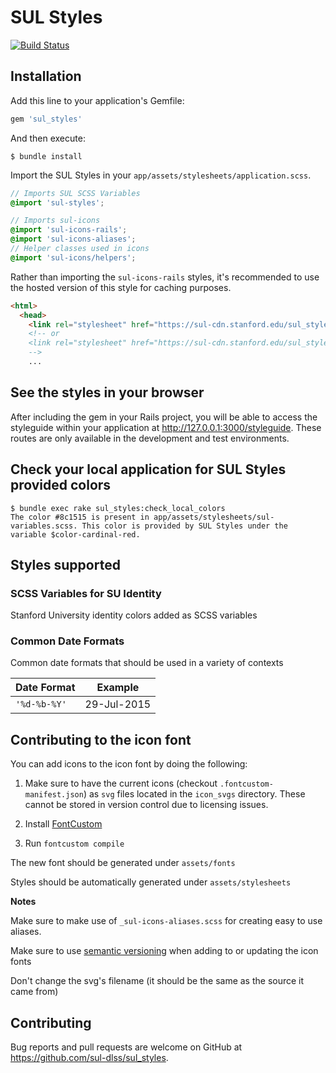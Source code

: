 # SUL Styles

[![Build Status](https://travis-ci.org/sul-dlss/sul_styles.svg?branch=master)](https://travis-ci.org/sul-dlss/sul_styles)

## Installation

Add this line to your application's Gemfile:

```ruby
gem 'sul_styles'
```

And then execute:

    $ bundle install

Import the SUL Styles in your `app/assets/stylesheets/application.scss`.

```scss
// Imports SUL SCSS Variables
@import 'sul-styles';

// Imports sul-icons
@import 'sul-icons-rails';
@import 'sul-icons-aliases';
// Helper classes used in icons
@import 'sul-icons/helpers';
```

Rather than importing the `sul-icons-rails` styles, it's recommended to use the hosted version of this style for caching purposes.

```html
<html>
  <head>
    <link rel="stylesheet" href="https://sul-cdn.stanford.edu/sul_styles/0.3.0/sul-icons.min.css">
    <!-- or
    <link rel="stylesheet" href="https://sul-cdn.stanford.edu/sul_styles/0.3.0/sul-icons.css">
    -->
    ...
```

## See the styles in your browser

After including the gem in your Rails project, you will be able to access the styleguide within your application at http://127.0.0.1:3000/styleguide. These routes are only available in the development and test environments.


## Check your local application for SUL Styles provided colors

```
$ bundle exec rake sul_styles:check_local_colors
The color #8c1515 is present in app/assets/stylesheets/sul-variables.scss. This color is provided by SUL Styles under the variable $color-cardinal-red.
```

## Styles supported

### SCSS Variables for SU Identity

Stanford University identity colors added as SCSS variables

### Common Date Formats

Common date formats that should be used in a variety of contexts

Date Format | Example
----------- | -------
`'%d-%b-%Y'` | 29-Jul-2015

## Contributing to the icon font

You can add icons to the icon font by doing the following:

1. Make sure to have the current icons (checkout `.fontcustom-manifest.json`) as `svg` files located in the `icon_svgs` directory. These cannot be stored in version control due to licensing issues.

1. Install [FontCustom](https://github.com/FontCustom/fontcustom/#installation)

1. Run `fontcustom compile`

The new font should be generated under `assets/fonts`

Styles should be automatically generated under `assets/stylesheets`

**Notes**

Make sure to make use of `_sul-icons-aliases.scss` for creating easy to use aliases.

Make sure to use [semantic versioning](http://semver.org/) when adding to or updating the icon fonts

Don't change the svg's filename (it should be the same as the source it came from)

## Contributing

Bug reports and pull requests are welcome on GitHub at https://github.com/sul-dlss/sul_styles.
